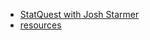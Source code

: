 - [StatQuest with Josh Starmer](https://www.youtube.com/c/joshstarmer)
- [resources](https://statquest.org/)
